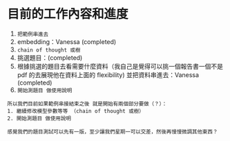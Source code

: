# 目前的工作內容和進度

1. `把範例串進去`
2. embedding：Vanessa (completed)
3. `chain of thought 或樹`
4. 挑選題目：(completed)
5. 根據挑選的題目去看需要什麼資料（我自己是覺得可以挑一個報告書一個不是 pdf 的去展現他在資料上面的 flexibility) 並把資料串進去：Vanessa (completed)
6. `開始測題目 做使用說明`

```
所以我們目前如果範例串接結束之後 就是開始有兩個部分要做（？）：
1. 繼續修改模型參數等等 （chain of thought 或樹）
2. 開始測題目 做使用說明

感覺我們的題目測試可以先有一版，至少讓我們星期一可以交差，然後再慢慢微調其他東西？
```